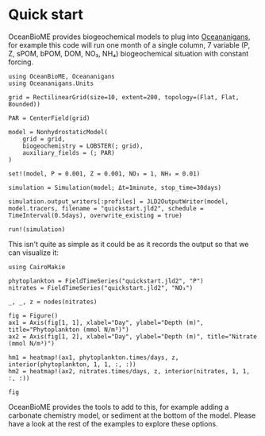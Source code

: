 # Quick start

OceanBioME provides biogeochemical models to plug into [Oceananigans](https://github.com/CliMA/Oceananigans.jl), for example this code will run one month of a single column, 7 variable (P, Z, sPOM, bPOM, DOM, NO₃, NH₄) biogeochemical situation with constant forcing.

```@example quickstart
using OceanBioME, Oceananigans
using Oceananigans.Units

grid = RectilinearGrid(size=10, extent=200, topology=(Flat, Flat, Bounded))

PAR = CenterField(grid)

model = NonhydrostaticModel(
    grid = grid,
    biogeochemistry = LOBSTER(; grid),
    auxiliary_fields = (; PAR)
)

set!(model, P = 0.001, Z = 0.001, NO₃ = 1, NH₄ = 0.01)

simulation = Simulation(model; Δt=1minute, stop_time=30days)

simulation.output_writers[:profiles] = JLD2OutputWriter(model, model.tracers, filename = "quickstart.jld2", schedule = TimeInterval(0.5days), overwrite_existing = true)

run!(simulation)
```

This isn't quite as simple as it could be as it records the output so that we can visualize it:

```@example quickstart
using CairoMakie

phytoplankton = FieldTimeSeries("quickstart.jld2", "P")
nitrates = FieldTimeSeries("quickstart.jld2", "NO₃")

_, _, z = nodes(nitrates)

fig = Figure()
ax1 = Axis(fig[1, 1], xlabel="Day", ylabel="Depth (m)", title="Phytoplankton (mmol N/m³)")
ax2 = Axis(fig[1, 2], xlabel="Day", ylabel="Depth (m)", title="Nitrate (mmol N/m³)")

hm1 = heatmap!(ax1, phytoplankton.times/days, z, interior(phytoplankton, 1, 1, :, :))
hm2 = heatmap!(ax2, nitrates.times/days, z, interior(nitrates, 1, 1, :, :))

fig
```

OceanBioME provides the tools to add to this, for example adding a carbonate chemistry model, or sediment at the bottom of the model. Please have a look at the rest of the examples to explore these options.
